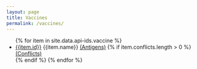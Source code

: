 ```yaml
---
layout: page
title: Vaccines
permalink: /vaccines/
---
```


<ul class="col2">
    {% for item in site.data.api-ids.vaccine %}
        <li><a href="{{ item.id }}">{{item.id}}</a> {{item.name}}
        <a href="{{ item.id }}/antigens/">(Antigens)</a> 
        {% if item.conflicts.length > 0 %}
            <a href="{{ item.id }}/conflicts/">(Conflicts)</a> </li>
        {% endif %}
    {% endfor %}
</ul>